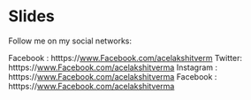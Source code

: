 # Slides



Follow me on my social networks:

Facebook : htttps://www.Facebook.com/acelakshitverm
Twitter: htttps://www.Facebook.com/acelakshitverma
Instagram : htttps://www.Facebook.com/acelakshitverma
Facebook : htttps://www.Facebook.com/acelakshitverma
